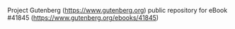 Project Gutenberg (https://www.gutenberg.org) public repository for eBook #41845 (https://www.gutenberg.org/ebooks/41845)
